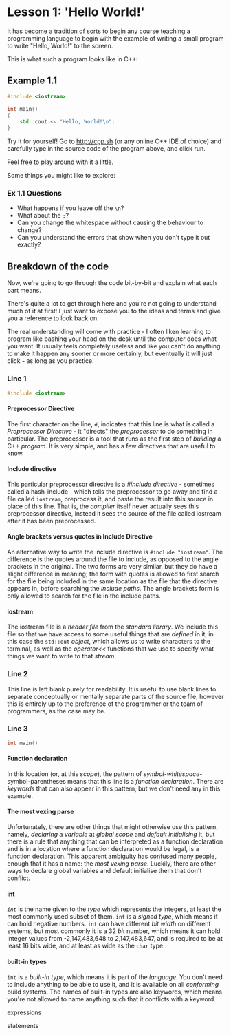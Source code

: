 # Lesson 1: 'Hello World!'

It has become a tradition of sorts to begin any course teaching a programming language to begin with the example of writing a small program to write "Hello, World!" to the screen.

This is what such a program looks like in C++:

## Example 1.1

```cpp
#include <iostream>

int main()
{
    std::cout << "Hello, World!\n";
}
```

Try it for yourself! Go to <http://cpp.sh> (or any online C++ IDE of choice) and carefully type in the source code of the program above, and click run.

Feel free to play around with it a little.

Some things you might like to explore:

### Ex 1.1 Questions

* What happens if you leave off the `\n`?
* What about the `;`?
* Can you change the whitespace without causing the behaviour to change?
* Can you understand the errors that show when you don't type it out exactly?

## Breakdown of the code

Now, we're going to go through the code bit-by-bit and explain what each part means.

There's quite a lot to get through here and you're not going to understand much of it at first! I just want to expose you to the ideas and terms and give you a reference to look back on. 

The real understanding will come with practice - I often liken learning to program like bashing your head on the desk until the computer does what you want. It usually feels completely useless and like you can't do anything to make it happen any sooner or more certainly, but eventually it will just click - as long as you practice.

### Line 1

```cpp
#include <iostream>
```

#### Preprocessor Directive

The first character on the line, `#`, indicates that this line is what is called a *Preprocessor Directive* - it "directs" the *preprocessor* to do something in particular. The preprocessor is a tool that runs as the first step of *building* a C++ *program*. It is very simple, and has a few directives that are useful to know.

#### Include directive

This particular preprocessor directive is a *#include directive* - sometimes called a hash-include - which tells the preprocessor to go away and find a file called `iostream`, preprocess it, and paste the result into this source in place of this line. That is, the *compiler* itself never actually sees this preprocessor directive, instead it sees the source of the file called iostream after it has been preprocessed.

#### Angle brackets versus quotes in Include Directive

An alternative way to write the include directive is `#include "iostream"`. The difference is the quotes around the file to include, as opposed to the angle brackets in the original. The two forms are very similar, but they do have a slight difference in meaning; the form with quotes is allowed to first search for the file being included in the same location as the file that the directive appears in, before searching the *include paths*. The angle brackets form is only allowed to search for the file in the include paths.

#### iostream

The iostream file is a *header file* from the *standard library*. We include this file so that we have access to some useful things that are *defined* in it, in this case the `std::out` *object*, which allows us to write characters to the terminal, as well as the *operator<<* functions that we use to specify what things we want to write to that *stream*.

### Line 2

This line is left blank purely for readability. It is useful to use blank lines to separate conceptually or mentally separate parts of the source file, however this is entirely up to the preference of the programmer or the team of programmers, as the case may be.

### Line 3

```cpp
int main()
```

#### Function declaration

In this location (or, at this *scope*), the pattern of *symbol*-*whitespace*-symbol-parentheses means that this line is a *function declaration*. There are *keywords* that can also appear in this pattern, but we don't need any in this example.

#### The most vexing parse

Unfortunately, there are other things that might otherwise use this pattern, namely, *declaring* a *variable* at *global scope* and *default initialising* it, but there is a rule that anything that can be interpreted as a function declaration and is in a location where a function declaration would be legal, is a function declaration. This apparent ambiguity has confused many people, enough that it has a name: the *most vexing parse*. Luckily, there are other ways to declare global variables and default initialise them that don't conflict.

#### int

*`int`* is the name given to the *type* which represents the integers, at least the most commonly used subset of them. `int` is a *signed type*, which means it can hold negative numbers. `int` can have different *bit width* on different systems, but most commonly it is a 32 *bit* number, which means it can hold integer values from -2,147,483,648 to 2,147,483,647, and is required to be at least 16 bits wide, and at least as wide as the `char` type.

#### built-in types

`int` is a *built-in type*, which means it is part of the *language*. You don't need to include anything to be able to use it, and it is available on all *conforming* build systems. The names of built-in types are also keywords, which means you're not allowed to name anything such that it conflicts with a keyword.

expressions

statements
